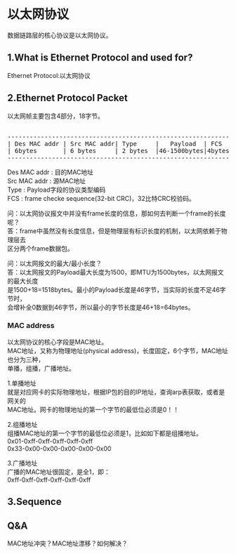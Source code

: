 # 以太网协议    
数据链路层的核心协议是以太网协议。    

## 1.What is Ethernet Protocol and used for?
Ethernet Protocol:以太网协议  
  
## 2.Ethernet Protocol Packet        
以太网帧主要包含4部分，18字节。          
<pre>        
--------------------------------------------------------------        
| Des MAC addr | Src MAC addr| Type     |   Payload  | FCS  |        
| 6bytes       | 6 bytes     | 2 bytes  |46-1500bytes|4bytes|        
--------------------------------------------------------------        
</pre>        
Des MAC addr : 目的MAC地址  
Src MAC addr : 源MAC地址  
Type : Payload字段的协议类型编码        
FCS : frame checke sequence(32-bit CRC)，32比特CRC校验码。        
    
问：以太网协议报文中并没有frame长度的信息，那如何去判断一个frame的长度呢？      
答：frame中虽然没有长度信息，但是物理层有标识长度的机制，以太网依赖于物理层去  
	区分两个frame数据包。      
    
问：以太网报文的最大/最小长度？      
答：以太网报文的Payload最大长度为1500，即MTU为1500bytes，以太网报文的最大长度  
    是1500+18=1518bytes。最小的Payload长度是46字节，当实际的长度不足46字节时，  
	会增补全0数据到46字节，所以最小的字节长度是46+18=64bytes。  
  
### MAC address      
以太网协议的核心字段是MAC地址。        
MAC地址，又称为物理地址(physical address)，长度固定，6个字节，MAC地址也分为三种，      
单播，组播，广播地址。            
          
1.单播地址    
就是对应网卡的实际物理地址，根据IP包的目的IP地址，查询arp表获取，或者是网关的          
MAC地址。网卡的物理地址的第一个字节的最低位必须是0！！            
          
2.组播地址         
组播MAC地址的第一个字节的最低位必须是1，比如如下都是组播地址。            
0x01-0xff-0xff-0xff-0xff-0xff            
0x33-0x00-0x00-0x00-0x00-0x00            
          
3.广播地址    
广播的MAC地址很固定，是全1，即：            
0xff-0xff-0xff-0xff-0xff-0xff            

## 3.Sequence 
  
## Q&A  
MAC地址冲突？MAC地址漂移？如何解决？  
